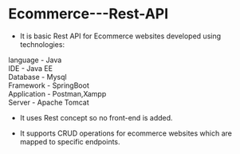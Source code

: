 # Ecommerce---Rest-API

* It is basic Rest API for Ecommerce websites developed using technologies: 

language - Java     
IDE - Java EE    
Database - Mysql      
Framework - SpringBoot     
Application - Postman,Xampp     
Server - Apache Tomcat     

* It uses Rest concept so no front-end is added.

* It supports CRUD operations for ecommerce websites which are mapped to specific endpoints.

